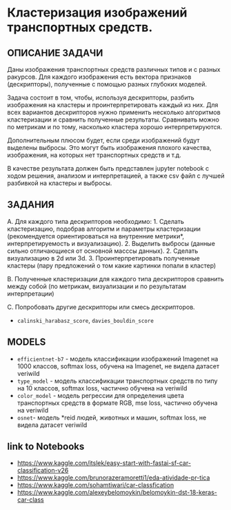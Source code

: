 # Кластеризация изображений транспортных средств.

## ОПИСАНИЕ ЗАДАЧИ

Даны изображения транспортных средств различных типов и с разных ракурсов.
Для каждого изображения есть вектора признаков (дескрипторы), полученные с помощью разных глубоких моделей.

Задача состоит в том, чтобы, используя дескрипторы, разбить изображения на кластеры и проинтерпретировать каждый из них.
Для всех вариантов дескрипторов нужно применить несколько алгоритмов кластеризации и сравнить полученные результаты.
Сравнивать можно по метрикам и по тому, насколько кластера хорошо интерпретируются.

Дополнительным плюсом будет, если среди изображений будут выделены выбросы.
Это могут быть изображения плохого качества, изображения, на которых нет транспортных средств и т.д.

В качестве результата должен быть представлен jupyter notebook с ходом решения, анализом и интерпретацией,
а также csv файл с лучшей разбивкой на кластеры и выбросы.


## ЗАДАНИЯ

A. Для каждого типа дескрипторов необходимо:
	1. Сделать кластеризацию, подобрав алгоритм и параметры кластеризации
	(рекомендуется ориентироваться на внутренние метрики*, интерпретируемость и визуализацию).
	2. Выделить выбросы (данные сильно отличающиеся от основной масссы данных).
	2. Сделать визуализацию в 2d или 3d.
	3. Проинтерпретировать полученные кластеры (пару предложений о том какие картинки попали в кластер)

B. Полученные кластеризации для каждого типа дескрипторов сравнить между собой (по метрикам, визуализации и по результатам интерпретации)

С. Попробовать другие дескрипторы или смесь дескрипторов.

* `calinski_harabasz_score`, `davies_bouldin_score`

## MODELS

- `efficientnet-b7` - модель классификации изображений Imagenet на 1000 классов, softmax loss, обучена на Imagenet, не видела датасет veriwild
- `type_model` - модель классификации транспортных средств по типу на 10 классов, softmax loss,  частично обучена на veriwild
- `color_model` - модель регрессии для определения цвета транспортных средств в формате RGB, mse loss, частично обучена на veriwild
- `osnet`- модель *reid людей, животных и машин, softmax loss, не видела датасет veriwild


## link to Notebooks

- https://www.kaggle.com/itslek/easy-start-with-fastai-sf-car-classification-v26
- https://www.kaggle.com/brunorazeramoretti1/eda-atividade-pr-tica
- https://www.kaggle.com/sohamtiwari/car-classfication
- https://www.kaggle.com/alexeybelomoykin/belomoykin-dst-18-keras-car-class
